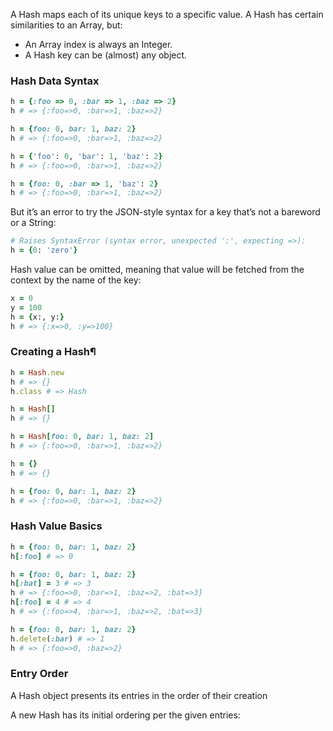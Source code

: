 A Hash maps each of its unique keys to a specific value.
A Hash has certain similarities to an Array, but:
- An Array index is always an Integer.
- A Hash key can be (almost) any object.

### Hash Data Syntax
```ruby
h = {:foo => 0, :bar => 1, :baz => 2}
h # => {:foo=>0, :bar=>1, :baz=>2}

h = {foo: 0, bar: 1, baz: 2}
h # => {:foo=>0, :bar=>1, :baz=>2}

h = {'foo': 0, 'bar': 1, 'baz': 2}
h # => {:foo=>0, :bar=>1, :baz=>2}

h = {foo: 0, :bar => 1, 'baz': 2}
h # => {:foo=>0, :bar=>1, :baz=>2}
```

But it’s an error to try the JSON-style syntax for a key that’s not a bareword or a String:
```ruby
# Raises SyntaxError (syntax error, unexpected ':', expecting =>):
h = {0: 'zero'}
```

Hash value can be omitted, meaning that value will be fetched from the context by the name of the key:
```ruby
x = 0
y = 100
h = {x:, y:}
h # => {:x=>0, :y=>100}
```

### Creating a Hash¶
```ruby
h = Hash.new
h # => {}
h.class # => Hash

h = Hash[]
h # => {}

h = Hash[foo: 0, bar: 1, baz: 2]
h # => {:foo=>0, :bar=>1, :baz=>2}

h = {}
h # => {}

h = {foo: 0, bar: 1, baz: 2}
h # => {:foo=>0, :bar=>1, :baz=>2}
```

### Hash Value Basics
```ruby
h = {foo: 0, bar: 1, baz: 2}
h[:foo] # => 0
```

```ruby
h = {foo: 0, bar: 1, baz: 2}
h[:bat] = 3 # => 3
h # => {:foo=>0, :bar=>1, :baz=>2, :bat=>3}
h[:foo] = 4 # => 4
h # => {:foo=>4, :bar=>1, :baz=>2, :bat=>3}
```

```ruby
h = {foo: 0, bar: 1, baz: 2}
h.delete(:bar) # => 1
h # => {:foo=>0, :baz=>2}
```

### Entry Order
A Hash object presents its entries in the order of their creation

A new Hash has its initial ordering per the given entries:
```ruby

```







